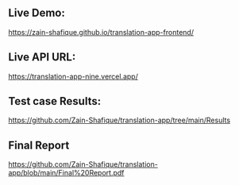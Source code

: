 ## Live Demo:
https://zain-shafique.github.io/translation-app-frontend/

## Live API URL:
https://translation-app-nine.vercel.app/

## Test case Results:
https://github.com/Zain-Shafique/translation-app/tree/main/Results

## Final Report
https://github.com/Zain-Shafique/translation-app/blob/main/Final%20Report.pdf
